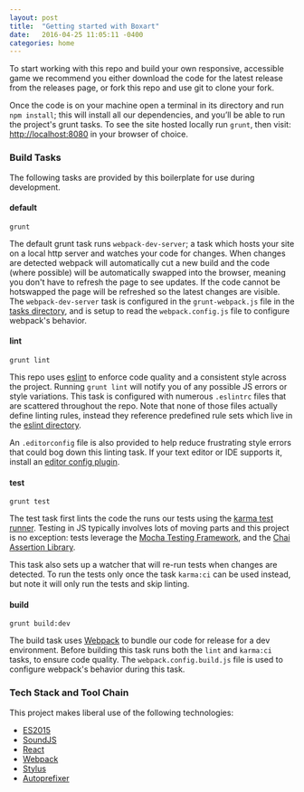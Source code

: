 ```yaml
---
layout: post
title:  "Getting started with Boxart"
date:   2016-04-25 11:05:11 -0400
categories: home
---
```

To start working with this repo and build your own responsive, accessible game we recommend you either download the code for the latest release from the releases page, or fork this repo and use git to clone your fork.

Once the code is on your machine open a terminal in its directory and run <code>npm install</code>; this will install all our dependencies, and you’ll be able to run the project's grunt tasks. To see the site hosted locally run <code>grunt</code>, then visit: [http://localhost:8080](http://localhost:8080) in your browser of choice.

### Build Tasks

The following tasks are provided by this boilerplate for use during development.

#### default
    grunt

The default grunt task runs `webpack-dev-server`; a task which hosts your site on a local http server and watches your code for changes. When changes are detected webpack will automatically cut a new build and the code (where possible) will be automatically swapped into the browser, meaning you don't have to refresh the page to see updates. If the code cannot be hotswapped the page will be refreshed so the latest changes are visible. The `webpack-dev-server` task is configured in the `grunt-webpack.js` file in the [tasks directory](https://github.com/bocoup/rwd-game-boiler/tree/master/tasks), and is setup to read the <code>webpack.config.js</code> file to configure webpack's behavior.

#### lint 
    grunt lint

This repo uses [eslint](http://eslint.org/) to enforce code quality and a consistent style across the project. Running `grunt lint` will notify you of any possible JS errors or style variations. This task is configured with numerous `.eslintrc` files that are scattered throughout the repo. Note that none of those files actually define linting rules, instead they reference predefined rule sets which live in the [eslint directory](https://github.com/bocoup/rwd-game-boiler/tree/master/eslint).

An `.editorconfig` file is also provided to help reduce frustrating style 
errors that could bog down this linting task. If your text editor or IDE 
supports it, install an [editor config plugin](http://editorconfig.org/#download).

#### test 
    grunt test

The test task first lints the code the runs our tests using the [karma test runner](https://karma-runner.github.io/0.13/index.html). Testing in JS typically involves lots of moving parts and this project is no exception: tests leverage the [Mocha Testing Framework](https://mochajs.org/), and the [Chai Assertion Library](http://chaijs.com).

This task also sets up a watcher that will re-run tests when changes are detected. To run the tests only once the task `karma:ci` can be used instead, but note it will only run the tests and skip linting.

#### build 
    grunt build:dev

The build task uses [Webpack](https://webpack.github.io/) to bundle our code for release for a dev environment. Before building this task runs both the `lint` and `karma:ci` tasks, to ensure code quality. The `webpack.config.build.js` file is used to configure webpack's behavior during this task.

### Tech Stack and Tool Chain

This project makes liberal use of the following technologies:

* [ES2015](https://babeljs.io/docs/learn-es2015/)
* [SoundJS](http://www.createjs.com/soundjs)
* [React](https://facebook.github.io/react/)
* [Webpack](https://webpack.github.io/)
* [Stylus](http://stylus-lang.com/)
* [Autoprefixer](https://github.com/postcss/autoprefixer)

